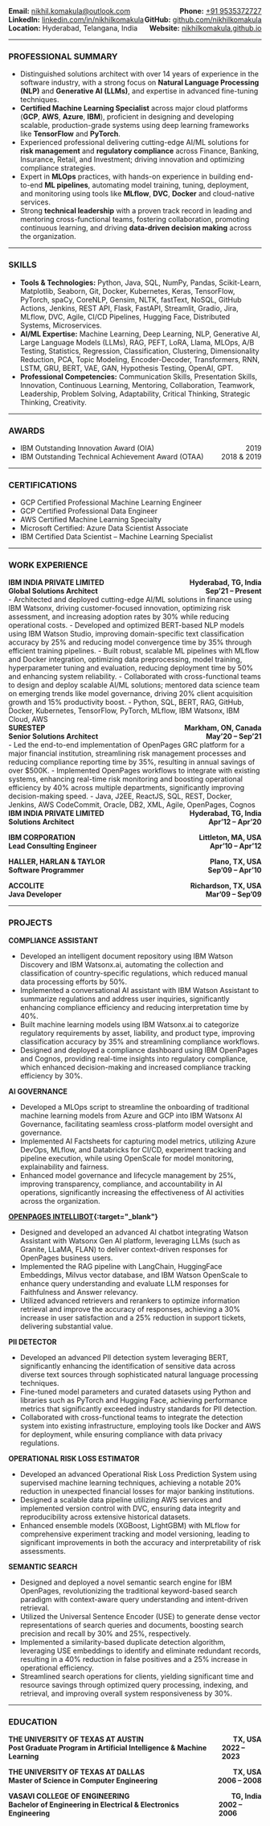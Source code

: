 <!-- # Nikhil Komakula -->
<!-- ## Global Solutions Architect (AI/ML) -->
<div style="display: flex; justify-content: space-between;"><span><b>Email:</b> <a href="mailto:nikhil.komakula@outlook.com">nikhil.komakula@outlook.com</a></span><span><b>Phone:</b> <a href="tel:+919535372727">+91 9535372727</a></span></div>
<div style="display: flex; justify-content: space-between;"><span><b>LinkedIn:</b> <a href="http://linkedin.com/in/nikhilkomakula" target="_blank">linkedin.com/in/nikhilkomakula</a></span><span><b>GitHub:</b> <a href="https://github.com/nikhilkomakula" target="_blank">github.com/nikhilkomakula</a></span></div>
<div style="display: flex; justify-content: space-between;"><span><b>Location:</b> Hyderabad, Telangana, India</span><span><b>Website:</b> <a href="https://nikhilkomakula.github.io" target="_blank">nikhilkomakula.github.io</a></span></div>

---

### PROFESSIONAL SUMMARY
-	Distinguished solutions architect with over 14 years of experience in the software industry, with a strong focus on **Natural Language Processing (NLP)** and **Generative AI (LLMs)**, and expertise in advanced fine-tuning techniques.
-	**Certified Machine Learning Specialist** across major cloud platforms (**GCP**, **AWS**, **Azure**, **IBM**), proficient in designing and developing scalable, production-grade systems using deep learning frameworks like **TensorFlow** and **PyTorch**.
-	Experienced professional delivering cutting-edge AI/ML solutions for **risk management** and **regulatory compliance** across Finance, Banking, Insurance, Retail, and Investment; driving innovation and optimizing compliance strategies.
-	Expert in **MLOps** practices, with hands-on experience in building end-to-end **ML pipelines**, automating model training, tuning, deployment, and monitoring using tools like **MLflow**, **DVC**, **Docker** and cloud-native services.
-	Strong **technical leadership** with a proven track record in leading and mentoring cross-functional teams, fostering collaboration, promoting continuous learning, and driving **data-driven decision making** across the organization.

---

### SKILLS
- **Tools & Technologies:** Python, Java, SQL, NumPy, Pandas, Scikit-Learn, Matplotlib, Seaborn, Git, Docker, Kubernetes,
Keras, TensorFlow, PyTorch, spaCy, CoreNLP, Gensim, NLTK, fastText, NoSQL, GitHub Actions, Jenkins, REST API, Flask,
FastAPI, Streamlit, Gradio, Jira, MLflow, DVC, Agile, CI/CD Pipelines, Hugging Face, Distributed Systems, Microservices.
- **AI/ML Expertise:** Machine Learning, Deep Learning, NLP, Generative AI, Large Language Models (LLMs), RAG, PEFT,
LoRA, Llama, MLOps, A/B Testing, Statistics, Regression, Classification, Clustering, Dimensionality Reduction, PCA,
Topic Modeling, Encoder-Decoder, Transformers, RNN, LSTM, GRU, BERT, VAE, GAN, Hypothesis Testing, OpenAI, GPT.
- **Professional Competencies:** Communication Skills, Presentation Skills, Innovation, Continuous Learning, Mentoring,
Collaboration, Teamwork, Leadership, Problem Solving, Adaptability, Critical Thinking, Strategic Thinking, Creativity.

---

### AWARDS
- <div style="display: flex; justify-content: space-between;"><span>IBM Outstanding Innovation Award (OIA)</span><span>2019</span></div>
- <div style="display: flex; justify-content: space-between;"><span>IBM Outstanding Technical Achievement Award (OTAA)</span><span>2018 & 2019</span></div>

---

### CERTIFICATIONS
- GCP Certified Professional Machine Learning Engineer
- GCP Certified Professional Data Engineer
- AWS Certified Machine Learning Specialty
- Microsoft Certified: Azure Data Scientist Associate
- IBM Certified Data Scientist – Machine Learning Specialist

---

### WORK EXPERIENCE
<div style="display: flex; justify-content: space-between; font-weight: bold;"><span>IBM INDIA PRIVATE LIMITED</span><span>Hyderabad, TG, India</span></div>
<div style="display: flex; justify-content: space-between; font-weight: bold;"><span>Global Solutions Architect</span><span>Sep’21 – Present</span></div>   	
- Architected and deployed cutting-edge AI/ML solutions in finance using IBM Watsonx, driving customer-focused
innovation, optimizing risk assessment, and increasing adoption rates by 30% while reducing operational costs.
- Developed and optimized BERT-based NLP models using IBM Watson Studio, improving domain-specific text
classification accuracy by 25% and reducing model convergence time by 35% through efficient training pipelines.
- Built robust, scalable ML pipelines with MLflow and Docker integration, optimizing data preprocessing, model
training, hyperparameter tuning and evaluation, reducing deployment time by 50% and enhancing system reliability.
- Collaborated with cross-functional teams to design and deploy scalable AI/ML solutions; mentored data science team
on emerging trends like model governance, driving 20% client acquisition growth and 15% productivity boost.
- Python, SQL, BERT, RAG, GitHub, Docker, Kubernetes, TensorFlow, PyTorch, MLflow, IBM Watsonx, IBM Cloud, AWS 


<div style="display: flex; justify-content: space-between; font-weight: bold;"><span>SURESTEP</span><span>Markham, ON, Canada </span></div>
<div style="display: flex; justify-content: space-between; font-weight: bold;"><span>Senior Solutions Architect</span><span>May’20 – Sep’21</span></div>   	
- Led the end-to-end implementation of OpenPages GRC platform for a major financial institution, streamlining risk
management processes and reducing compliance reporting time by 35%, resulting in annual savings of over $500K.
- Implemented OpenPages workflows to integrate with existing systems, enhancing real-time risk monitoring and
boosting operational efficiency by 40% across multiple departments, significantly improving decision-making speed.
- Java, J2EE, ReactJS, SQL, REST, Docker, Jenkins, AWS CodeCommit, Oracle, DB2, XML, Agile, OpenPages, Cognos 

<div style="display: flex; justify-content: space-between; font-weight: bold;"><span>IBM INDIA PRIVATE LIMITED</span><span>Hyderabad, TG, India</span></div>
<div style="display: flex; justify-content: space-between; font-weight: bold; margin-bottom: 1em"><span>Solutions Architect</span><span>Apr’12 – Apr’20</span></div>
<div style="display: flex; justify-content: space-between; font-weight: bold;"><span>IBM CORPORATION</span><span>Littleton, MA, USA</span></div>
<div style="display: flex; justify-content: space-between; font-weight: bold; margin-bottom: 1em"><span>Lead Consulting Engineer</span><span>Apr’10 – Apr’12</span></div>
<div style="display: flex; justify-content: space-between; font-weight: bold;"><span>HALLER, HARLAN & TAYLOR</span><span>Plano, TX, USA</span></div>
<div style="display: flex; justify-content: space-between; font-weight: bold; margin-bottom: 1em"><span>Software Programmer</span><span>Sep’09 – Apr’10</span></div>
<div style="display: flex; justify-content: space-between; font-weight: bold;"><span>ACCOLITE</span><span>Richardson, TX, USA</span></div>
<div style="display: flex; justify-content: space-between; font-weight: bold; margin-bottom: 1em"><span>Java Developer</span><span>Mar’09 – Sep’09</span></div>

---

### PROJECTS

**COMPLIANCE ASSISTANT**
-	Developed an intelligent document repository using IBM Watson Discovery and IBM Watsonx.ai, automating the collection and classification of country-specific regulations, which reduced manual data processing efforts by 50%.
-	Implemented a conversational AI assistant with IBM Watson Assistant to summarize regulations and address user inquiries, significantly enhancing compliance efficiency and reducing interpretation time by 40%.
-	Built machine learning models using IBM Watsonx.ai to categorize regulatory requirements by asset, liability, and product type, improving classification accuracy by 35% and streamlining compliance workflows.
-	Designed and deployed a compliance dashboard using IBM OpenPages and Cognos, providing real-time insights into regulatory compliance, which enhanced decision-making and increased compliance tracking efficiency by 30%.

**AI GOVERNANCE**
-	Developed a MLOps script to streamline the onboarding of traditional machine learning models from Azure and GCP into IBM Watsonx AI Governance, facilitating seamless cross-platform model oversight and governance.
-	Implemented AI Factsheets for capturing model metrics, utilizing Azure DevOps, MLflow, and Databricks for CI/CD, experiment tracking and pipeline execution, while using OpenScale for model monitoring, explainability and fairness.
-	Enhanced model governance and lifecycle management by 25%, improving transparency, compliance, and accountability in AI operations, significantly increasing the effectiveness of AI activities across the organization.

**[OPENPAGES INTELLIBOT](https://github.com/nikhilkomakula/llm-rag-op-chatbot){:target="_blank"}**
- Designed and developed an advanced AI chatbot integrating Watson Assistant with Watsonx Gen AI platform,
leveraging LLMs (such as Granite, LLaMA, FLAN) to deliver context-driven responses for OpenPages business users.
- Implemented the RAG pipeline with LangChain, HuggingFace Embeddings, Milvus vector database, and IBM Watson
OpenScale to enhance query understanding and evaluate LLM responses for Faithfulness and Answer relevancy.
- Utilized advanced retrievers and rerankers to optimize information retrieval and improve the accuracy of responses,
achieving a 30% increase in user satisfaction and a 25% reduction in support tickets, delivering substantial value.

**PII DETECTOR**
-	Developed an advanced PII detection system leveraging BERT, significantly enhancing the identification of sensitive data across diverse text sources through sophisticated natural language processing techniques.
-	Fine-tuned model parameters and curated datasets using Python and libraries such as PyTorch and Hugging Face, achieving performance metrics that significantly exceeded industry standards for PII detection.
-	Collaborated with cross-functional teams to integrate the detection system into existing infrastructure, employing tools like Docker and AWS for deployment, while ensuring compliance with data privacy regulations.

**OPERATIONAL RISK LOSS ESTIMATOR**
-	Developed an advanced Operational Risk Loss Prediction System using supervised machine learning techniques, achieving a notable 20% reduction in unexpected financial losses for major banking institutions.
-	Designed a scalable data pipeline utilizing AWS services and implemented version control with DVC, ensuring data integrity and reproducibility across extensive historical datasets.
-	Enhanced ensemble models (XGBoost, LightGBM) with MLflow for comprehensive experiment tracking and model versioning, leading to significant improvements in both the accuracy and interpretability of risk assessments.

**SEMANTIC SEARCH**
- Designed and deployed a novel semantic search engine for IBM OpenPages, revolutionizing the traditional keyword-based search paradigm with context-aware query understanding and intent-driven retrieval.
- Utilized the Universal Sentence Encoder (USE) to generate dense vector representations of search queries and documents, boosting search precision and recall by 30% and 25%, respectively.
- Implemented a similarity-based duplicate detection algorithm, leveraging USE embeddings to identify and eliminate redundant records, resulting in a 40% reduction in false positives and a 25% increase in operational efficiency.
- Streamlined search operations for clients, yielding significant time and resource savings through optimized query processing, indexing, and retrieval, and improving overall system responsiveness by 30%.

---

### EDUCATION

<div style="display: flex; justify-content: space-between; font-weight: bold;"><span>THE UNIVERSITY OF TEXAS AT AUSTIN</span><span>TX, USA</span></div>
<div style="display: flex; justify-content: space-between; font-weight: bold; margin-bottom: 1em"><span>Post Graduate Program in Artificial Intelligence & Machine Learning</span><span>2022 – 2023</span></div>
<div style="display: flex; justify-content: space-between; font-weight: bold;"><span>THE UNIVERSITY OF TEXAS AT DALLAS</span><span>TX, USA</span></div>
<div style="display: flex; justify-content: space-between; font-weight: bold; margin-bottom: 1em"><span>Master of Science in Computer Engineering</span><span>2006 – 2008</span></div>
<div style="display: flex; justify-content: space-between; font-weight: bold;"><span>VASAVI COLLEGE OF ENGINEERING</span><span>TG, India</span></div>
<div style="display: flex; justify-content: space-between; font-weight: bold;"><span>Bachelor of Engineering in Electrical & Electronics Engineering</span><span>2002 – 2006</span></div>
